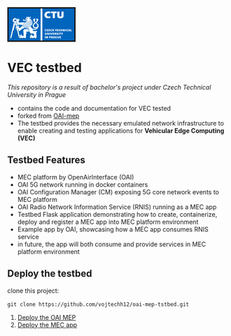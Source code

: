 <img src="./images/logo_cvut_en.jpg" alt="" border=3 width=150>
</img>

# VEC testbed
*This repository is a result of bachelor's project under Czech Technical University in Prague*

* contains the code and documentation for VEC tested
* forked from [OAI-mep](https://gitlab.eurecom.fr/oai/orchestration/blueprints)
* The testbed provides the necessary emulated network infrastructure to enable creating and testing applications for **Vehicular Edge Computing (VEC)**

## Testbed Features
* MEC platform by OpenAirInterface (OAI)
* OAI 5G network running in docker containers
* OAI Configuration Manager (CM) exposing 5G core network events to MEC platform
* OAI Radio Network Information Service (RNIS) running as a MEC app
* Testbed Flask application demonstrating how to create, containerize, deploy and register a MEC app into MEC platform environment
* Example app by OAI, showcasing how a MEC app consumes RNIS service
* in future, the app will both consume and provide services in MEC platform environment

## Deploy the testbed
clone this project:
```shell
git clone https://github.com/vojtechh12/oai-mep-tstbed.git
```
1. [Deploy the OAI MEP](./mep/README.md)
2. [Deploy the MEC app](./sample_app/README.md)


